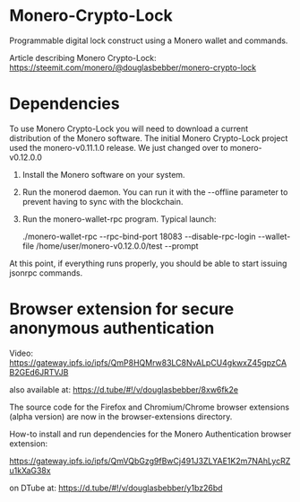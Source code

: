 # Monero-Crypto-Lock
Programmable digital lock construct using a Monero wallet and commands.

Article describing Monero Crypto-Lock:
https://steemit.com/monero/@douglasbebber/monero-crypto-lock


# Dependencies
To use Monero Crypto-Lock you will need to download a current distribution of the Monero software.
The initial Monero Crypto-Lock project used the monero-v0.11.1.0 release. We just changed over to
monero-v0.12.0.0

1. Install the Monero software on your system.
2. Run the monerod daemon. You can run it with the --offline parameter to prevent having to sync with the blockchain.
3. Run the monero-wallet-rpc program. 
   Typical launch:
   
   ./monero-wallet-rpc --rpc-bind-port 18083 --disable-rpc-login --wallet-file /home/user/monero-v0.12.0.0/test --prompt
   
At this point, if everything runs properly, you should be able to start issuing jsonrpc commands.

# Browser extension for secure anonymous authentication
Video: https://gateway.ipfs.io/ipfs/QmP8HQMrw83LC8NvALpCU4gkwxZ45gpzCAB2GEd6JRTVJB

also available at: https://d.tube/#!/v/douglasbebber/8xw6fk2e

The source code for the Firefox and Chromium/Chrome browser extensions (alpha version) are now in the browser-extensions directory.

How-to install and run dependencies for the Monero Authentication browser extension:

https://gateway.ipfs.io/ipfs/QmVQbGzg9fBwCj491J3ZLYAE1K2m7NAhLycRZu1kXaG38x

on DTube at: https://d.tube/#!/v/douglasbebber/y1bz26bd
